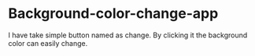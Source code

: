 # Background-color-change-app
I have take simple button named as change. By clicking it the background color can easily change.
